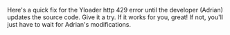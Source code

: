 Here's a quick fix for the Yloader http 429 error until the developer (Adrian) updates the source code.
Give it a try. If it works for you, great! If not, you'll just have to wait for Adrian's modifications.

